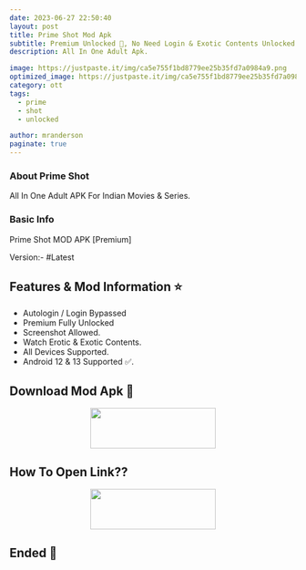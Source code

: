 ```yaml
---
date: 2023-06-27 22:50:40
layout: post
title: Prime Shot Mod Apk
subtitle: Premium Unlocked 🔞, No Need Login & Exotic Contents Unlocked.
description: All In One Adult Apk.

image: https://justpaste.it/img/ca5e755f1bd8779ee25b35fd7a0984a9.png
optimized_image: https://justpaste.it/img/ca5e755f1bd8779ee25b35fd7a0984a9.png
category: ott
tags:
  - prime
  - shot
  - unlocked

author: mranderson
paginate: true
---
```


### About Prime Shot 
All In One Adult APK For Indian Movies & Series.

### Basic Info
Prime Shot MOD APK [Premium]

Version:- #Latest 

<!--page-->

## Features & Mod Information ⭐

- Autologin / Login Bypassed
- Premium Fully Unlocked 
- Screenshot Allowed.
- Watch Erotic & Exotic Contents.
- All Devices Supported.
- Android 12 & 13 Supported ✅.

## Download Mod Apk 📩

<p align="center"><a href="
https://9qr.de/DeXQ4k"><img src="https://img.shields.io/badge/Download-Now-black?&style=for-the-badge&logo=ullu" width="220" height="70.45"></a></p>


## How To Open Link??

<p align="center"><a href="https://t.me/HowToRedirect/5"><img src="https://img.shields.io/badge/HowToOpen-Link-black?&style=for-the-badge&logo=telegram" width="220" height="70.45"></a></p>


## Ended 👀